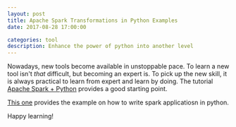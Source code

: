 ```yaml
---
layout: post
title: Apache Spark Transformations in Python Examples
date: 2017-08-28 17:00:00

categories: tool
description: Enhance the power of python into another level 
---
```


Nowadays, new tools become available in unstoppable pace. To learn a new tool isn't *that* difficult, but becoming an expert is. To pick up the new skill, it is always practical to learn from expert and learn by doing. The tutorial [Apache Spark + Python](https://www.supergloo.com/fieldnotes/apache-spark-transformations-python-examples/) provides a good starting point.

[This one](http://blog.appliedinformaticsinc.com/how-to-write-spark-applications-in-python/) provides the example on how to write spark applicatiosn in python.

Happy learning!
